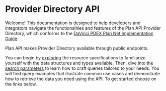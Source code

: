 # Provider Directory API

Welcome! This documentation is designed to help developers and integrators navigate the functionalities and features of the Plan API Provider Directory, which conforms to the [DaVinci PDEX Plan Net Implementation Guide](https://hl7.org/fhir/us/davinci-pdex-plan-net/STU1/profiles.html).

Plan API makes Provider Directory available through public endpoints.

You can begin by [exploring](https://hl7.org/fhir/us/davinci-pdex-plan-net/STU1/profiles.html) the resource specifications to familiarize yourself with the data structures and types available. Then, dive into the [search parameters](../../fhir-api/search-1/) to learn how to craft queries tailored to your needs. You will find query examples that illustrate common use cases and demonstrate how to retrieve the data you need using the API. To get started choose on the links below.

